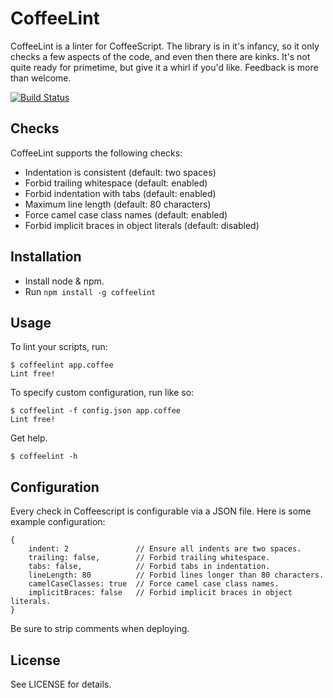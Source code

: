 CoffeeLint
==========

CoffeeLint is a linter for CoffeeScript. The library is in it's infancy, so it
only checks a few aspects of the code, and even then there are kinks. It's not
quite ready for primetime, but give it a whirl if you'd like. Feedback is more
than welcome.

[![Build Status](https://secure.travis-ci.org/clutchski/coffeelint.png)](http://travis-ci.org/clutchski/coffeelint)

Checks
------

CoffeeLint supports the following checks:

- Indentation is consistent (default: two spaces)
- Forbid trailing whitespace (default: enabled)
- Forbid indentation with tabs (default: enabled)
- Maximum line length (default: 80 characters)
- Force camel case class names (default: enabled)
- Forbid implicit braces in object literals (default: disabled)

Installation
------------

- Install node & npm.
- Run `npm install -g coffeelint`

Usage
-----

To lint your scripts, run:

    $ coffeelint app.coffee
    Lint free!

To specify custom configuration, run like so:

    $ coffeelint -f config.json app.coffee
    Lint free!

Get help.

    $ coffeelint -h


Configuration
-------------

Every check in Coffeescript is configurable via a JSON file. Here is some
example configuration:

    {
        indent: 2               // Ensure all indents are two spaces.
        trailing: false,        // Forbid trailing whitespace.
        tabs: false,            // Forbid tabs in indentation.
        lineLength: 80          // Forbid lines longer than 80 characters.
        camelCaseClasses: true  // Force camel case class names.
        implicitBraces: false   // Forbid implicit braces in object literals.
    }

Be sure to strip comments when deploying.

License
-------

See LICENSE for details.
